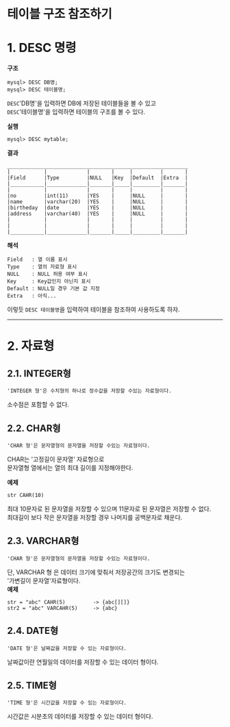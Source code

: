 테이블 구조 참조하기
=======================
# 1. DESC 명령
**구조**
```
mysql> DESC DB명;
mysql> DESC 테이블명;
```
```DESC```'DB명'을 입력하면 DB에 저장된 테이블들을 볼 수 있고  
```DESC```'테이블명'을 입력하면 테이블의 구조를 볼 수 있다.  
   
**실행**
```
mysql> DESC mytable;

```
**결과**
```
___________________________________________________________
|           |             |       |     |         |       |
|Field      |Type         |NULL   |Key  |Default  |Extra  | 
|___________|_____________|_______|_____|_________|_______|
|           |             |       |     |         |       |
|no         |int(11)      |YES    |     |NULL     |       |
|name       |varchar(20)  |YES    |     |NULL     |       |
|birtheday  |date         |YES    |     |NULL     |       |
|address    |varchar(40)  |YES    |     |NULL     |       |
|           |             |       |     |         |       |
|           |             |       |     |         |       |
|___________|_____________|_______|_____|_________|_______|
```
**해석**
```
Field   : 열 이름 표시 
Type    : 열의 자료형 표시
NULL    : NULL 허용 여부 표시
Key     : Key값인지 아닌지 표시
Default : NULL일 경우 기본 값 지정
Extra   : 아직...
```
이렇듯 ```DESC 테이블명```을 입력하여 테이블을 참조하여 사용하도록 하자.  

***
# 2. 자료형
## 2.1. INTEGER형
```
'INTEGER 형'은 수치형의 하나로 정수값을 저장할 수있는 자료형이다.  
```
소수점은 포함할 수 없다.
## 2.2. CHAR형
```
'CHAR 형'은 문자열형의 문자열을 저장할 수있는 자료형이다.
```
CHAR는 '고정길이 문자열' 자료형으로  
문자열형 열에서는 열의 최대 길이를 지정해야한다.   
  
**예제**
```
str CAHR(10)
```
최대 10문자로 된 문자열을 저장할 수 있으며 11문자로 된 문자열은 저장할 수 없다.   
최대길이 보다 작은 문자열을 저장할 경우 나머지를 공백문자로 채운다.  
## 2.3. VARCHAR형
```
'CHAR 형'은 문자열형의 문자열을 저장할 수있는 자료형이다.
```
단, VARCHAR 형 은 데이터 크기에 맞춰서 저장공간의 크기도 변경되는  
'가변길이 문자열'자료형이다.  
**예제**
```
str = "abc" CAHR(5)         -> {abc[][]}
str2 = "abc" VARCAHR(5)     -> {abc}
```
## 2.4. DATE형
```
'DATE 형'은 날짜값을 저장할 수 있는 자료형이다.
```
날짜값이란 연월일의 데이터를 저장할 수 있는 데이터 형이다.
## 2.5. TIME형
```
'TIME 형'은 시간값을 저장할 수 있는 자료형이다.
```
시간값은 시분초의 데이터를 저장할 수 있는 데이터 형이다.

